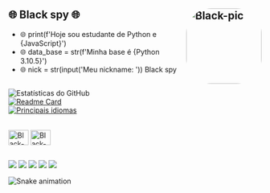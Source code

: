 ## 🌐 Black spy 🌐  <img align="right" alt="Black-pic" height="150" style="border-radius:50px;" src="https://cdn.discordapp.com/attachments/945064310734987264/991243063575978035/40326658_1827593590695608_4263099892794130432_n.png">

- 🌐 print(f'Hoje sou estudante de Python e {JavaScript}')
- 🌐 data_base = str(f'Minha base é {Python 3.10.5}')
- 🌐 nick = str(input('Meu nickname: ')) Black spy

##

![Estatísticas do GitHub](https://github-readme-stats.vercel.app/api?username=Zdx1000&show_icons=true&theme=midnight-purple)  
[![Readme Card](https://github-readme-stats.vercel.app/api/pin/?username=Zdx1000&repo=SlowType&theme=midnight-purple)](https://github.com/anuraghazra/github-readme-stats)   
[![Principais idiomas](https://github-readme-stats.vercel.app/api/top-langs/?username=Zdx1000&layout=compact&theme=midnight-purple)](https://github.com/Zdx1000/github-readme-stats)  

</div>
<div style="display: inline_block"><br>
  <img align="center" alt="Black-py" height="30" width="40" src="https://cdn.jsdelivr.net/gh/devicons/devicon/icons/python/python-original.svg">
  <img align="center" alt="Black-js" height="30" width="40" src="https://cdn.jsdelivr.net/gh/devicons/devicon/icons/javascript/javascript-original.svg">
</div>
  
  ##
 
<div> 
  <a href="https://www.instagram.com/danmartins46/" target="_blank"><img src="https://img.shields.io/badge/-Instagram-%23E4405F?style=for-the-badge&logo=instagram&logoColor=white" target="_blank"></a>
 <a href="https://discord.gg/Au7Q7bpg" target="_blank"><img src="https://img.shields.io/badge/Discord-7289DA?style=for-the-badge&logo=discord&logoColor=white" target="_blank"></a> 
  <a href = "mailto:danillo_martins2013@hotmail.com"><img src="https://img.shields.io/badge/-Gmail-%23333?style=for-the-badge&logo=gmail&logoColor=white" target="_blank"></a>
    <a href = "https://github.com/Zdx1000"><img src="https://img.shields.io/badge/GitHub-100000?style=for-the-badge&logo=github&logoColor=white" target="_blank"></a>
        <a href = ""><img src="https://img.shields.io/badge/Windows-0078D6?style=for-the-badge&logo=windows&logoColor=white"_blank"></a>
 
  ![Snake animation](https://github.com/Zdx1000/rafaballerini/blob/output/github-contribution-grid-snake.svg)
 
</div>
